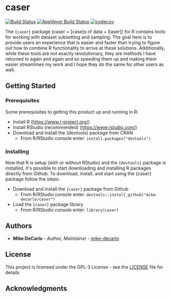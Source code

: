 # caser
[![Build Status](https://travis-ci.org/mike-decarlo/caser.svg?branch=master)](https://travis-ci.org/mike-decarlo/caser) [![AppVeyor Build Status](https://ci.appveyor.com/api/projects/status/github/mike-decarlo/caser?branch=master&svg=true)](https://ci.appveyor.com/project/mike-decarlo/caser) [![codecov](https://codecov.io/gh/mike-decarlo/caser/branch/master/graph/badge.svg)](https://codecov.io/gh/mike-decarlo/caser)

The <code>{caser}</code> package (caser = [case]s of data + l[aser]) for R contains tools for working with dataset subsetting and sampling. The goal here is to provide users an experience that is easier and faster than trying to figure out how to combine R functionality to arrive at these solutions. Additionally, while these tools are not exactly revolutionary, they are methods I have returned to again and again and so speeding them up and making them easier streamlines my work and I hope they do the same for other users as well.

## Getting Started

### Prerequisites

Some prerequisites to getting this product up and running in R:
- Install R (https://www.r-project.org/)
- Install RStudio (recommended) (https://www.rstudio.com/)
- Download and install the {devtools} package from CRAN
  - From R/RStudio console enter: <code>install.packages("devtools")</code>

### Installing

Now that R is setup (with or without RStudio) and the <code>{devtools}</code> package is installed, it's possible to start downloading and installing R packages directly from Github. To download, install, and start using the {caser} package follow the steps:
- Download and install the <code>{caser}</code> package from Github
  - From R/RStudio console enter: <code>devtools::install_github("mike-decarlo/caser")</code>
- Load the <code>{caser}</code> package library
  - From R/RStudio console enter: <code>library(caser)</code>

## Authors

* **Mike DeCarlo** - *Author, Maintainer* - [mike-decarlo](https://github.com/mike-decarlo)

## License

This project is licensed under the GPL-3 License - see the [LICENSE](LICENSE) file for details

## Acknowledgments
